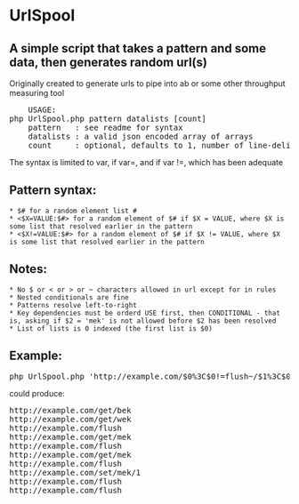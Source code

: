# UrlSpool
## A simple script that takes a pattern and some data, then generates random url(s)
Originally created to generate urls to pipe into ab or some other throughput measuring tool

<pre>
	USAGE:
php UrlSpool.php pattern datalists [count]
	pattern   : see readme for syntax
	datalists : a valid json encoded array of arrays
	count     : optional, defaults to 1, number of line-delimited urls to output
</pre>

The syntax is limited to var, if var=, and if var !=, which has been adequate

## Pattern syntax:
	* $# for a random element list #
	* <$X=VALUE:$#> for a random element of $# if $X = VALUE, where $X is some list that resolved earlier in the pattern
	* <$X!=VALUE:$#> for a random element of $# if $X != VALUE, where $X is some list that resolved earlier in the pattern

## Notes:
	* No $ or < or > or ~ characters allowed in url except for in rules
	* Nested conditionals are fine
	* Patterns resolve left-to-right
	* Key dependencies must be orderd USE first, then CONDITIONAL - that is, asking if $2 = 'mek' is not allowed before $2 has been resolved
	* List of lists is 0 indexed (the first list is $0)

## Example:
<pre>
php UrlSpool.php 'http://example.com/$0%3C$0!=flush~/$1%3C$0=set~/$2>>' '[["get", "set", "flush"], ["mek", "wek", "bek"], [1, 2, 3]]' 10
</pre>

could produce:
<pre>
http://example.com/get/bek
http://example.com/get/wek
http://example.com/flush
http://example.com/get/mek
http://example.com/flush
http://example.com/get/mek
http://example.com/flush
http://example.com/set/mek/1
http://example.com/flush
http://example.com/flush
</pre>
